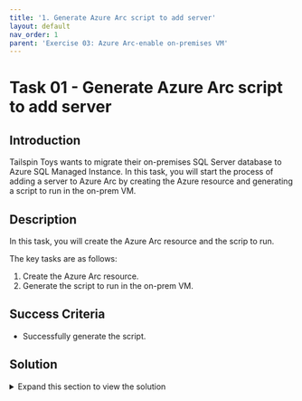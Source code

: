 ```yaml
---
title: '1. Generate Azure Arc script to add server'
layout: default
nav_order: 1
parent: 'Exercise 03: Azure Arc-enable on-premises VM'
---
```


# Task 01 - Generate Azure Arc script to add server

## Introduction

Tailspin Toys wants to migrate their on-premises SQL Server database to Azure SQL Managed Instance. In this task, you will start the process of adding a server to Azure Arc by creating the Azure resource and generating a script to run in the on-prem VM.

## Description

In this task, you will create the Azure Arc resource and the scrip to run.

The key tasks are as follows:
1. Create the Azure Arc resource.
2. Generate the script to run in the on-prem VM.

## Success Criteria

* Successfully generate the script.

## Solution

<details markdown="block">
<summary>Expand this section to view the solution</summary>

1. Sign in to the [Azure Portal](https://portal.azure.com). Ensure that you're using a subscription associated with the same resources you created during the Before the hands-on lab set up.

    {: .highlight }
    > If you're using Azure Gov, sign in to the [Azure Gov Portal](https://portal.azure.us).

2. In the **Search resources, services, and docs** box at the top of the portal, search for **Azure Arc**, then select the **Azure Arc** service.

    ![An Azure Portal search is shown showing the results for a search for Azure Arc with the Azure Arc service in the results highlighted.](../../Hands-on%20lab/images/azure-portal-search-azure-arc-service.png "Azure Portal search for Azure Arc with 'Azure Arc' option highlighted")

3. On the **Azure Arc** page, select the **Get started** tab and then the **Add resources** option.

    ![The Azure Arc page in the Azure is shown navigated to the Get started pane and the Add resources button is highlighted.](../../Hands-on%20lab/images/azure-arc-pane-start.png "Azure Arc page showing Get started tab")

4. On the **Azure Arc** pane, under **Machines** select the **Add/Create** option and then the **Add a machine** option.

    ![The Azure Arc pane in the Azure Portal is shown navigated to the Infrastructure pane and the Servers Add button is highlighted.](../../Hands-on%20lab/images/azure-arc-pane-infrastructure-servers-add-button.png "Azure Arc pane showing Infrastructure tab")

5. Under **Add a single server** select **Generate script**.

    ![The Add servers with Azure Arc pane is shown with the Generate Script button highlighted for the Add a single server option.](../../Hands-on%20lab/images/azure-arc-single-server-add.png "Add servers with Azure Arc with Generate script")

    {: .highlight }
    > If you encounter an error when using the single server script, try using the **Add multiple servers** option.
    >
    > ![The Add multiple servers with Azure Arc pane is shown with the Generate Script buttin highlighted for the Add multiple servers option.](../../Hands-on%20lab/images/azure-arc-multi-server-add.png "Add multiple servers with Azure Arc with Generate script")

6. On the **Resource details** tab, enter the following values, then select **Next**.

    - **Resource group**: Select the Resource Group created for this lab. For example: `tailspin-rg`.
    - **Region**: Select **North Central US**.
    - **Operating system**: `Windows`
    - **Connect SQL Server**: Checked
    - **Connectivity method**: `Public endpoint`

    ![The Resource details tab of the Add a server with Azure Arc pane is displayed with values entered.](../../Hands-on%20lab/images/azure-arc-single-server-basics.png "Resource details tab with values entered")

7. On the **Tags** tab, enter the following tag values to identify this server, then select **Next**:

    - **Datacenter**: `headquarters`
    - **City**: `Milwaukee`
    - **StateOrDistrict**: `WI`
    - **CountryOrRegion**: `USA`

    ![The Tags tab of the Add a server with Azure Arc pane is shown with the tag values entered.](../../Hands-on%20lab/images/azure-arc-single-server-tags.png "Tags tab with all tag values entered")

8. On the **Download and run script** tab, select **Download** to download the generated script. By default, the script named `OnboardingScript.ps1` will be saved to the `Downloads` folder.

    ![The Download button is highlighted on the Download and run script tab.](../../Hands-on%20lab/images/azure-arc-download-script.png "Download and run script")

</details>
